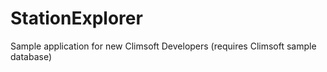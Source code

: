 # StationExplorer
Sample application for new Climsoft Developers
(requires Climsoft sample database)
